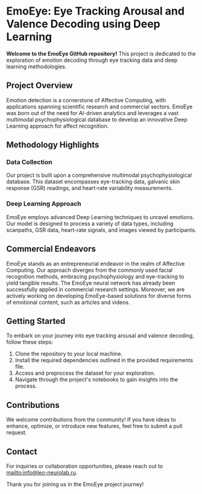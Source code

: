 # EmoEye: Eye Tracking Arousal and Valence Decoding using Deep Learning

**Welcome to the EmoEye GitHub repository!** This project is dedicated to the exploration of emotion decoding through eye tracking data and deep learning methodologies.

## Project Overview

Emotion detection is a cornerstone of Affective Computing, with applications spanning scientific research and commercial sectors. EmoEye was born out of the need for AI-driven analytics and leverages a vast multimodal psychophysiological database to develop an innovative Deep Learning approach for affect recognition.

## Methodology Highlights

### Data Collection
Our project is built upon a comprehensive multimodal psychophysiological database. This dataset encompasses eye-tracking data, galvanic skin response (GSR) readings, and heart-rate variability measurements.

### Deep Learning Approach
EmoEye employs advanced Deep Learning techniques to unravel emotions. Our model is designed to process a variety of data types, including scanpaths, GSR data, heart-rate signals, and images viewed by participants.

## Commercial Endeavors

EmoEye stands as an entrepreneurial endeavor in the realm of Affective Computing. Our approach diverges from the commonly used facial recognition methods, embracing psychophysiology and eye-tracking to yield tangible results. The EmoEye neural network has already been successfully applied in commercial research settings. Moreover, we are actively working on developing EmoEye-based solutions for diverse forms of emotional content, such as articles and videos.

## Getting Started

To embark on your journey into eye tracking arousal and valence decoding, follow these steps:

1. Clone the repository to your local machine.
2. Install the required dependencies outlined in the provided requirements file.
3. Access and preprocess the dataset for your exploration.
4. Navigate through the project's notebooks to gain insights into the process.

## Contributions

We welcome contributions from the community! If you have ideas to enhance, optimize, or introduce new features, feel free to submit a pull request.

## Contact

For inquiries or collaboration opportunities, please reach out to [mailto:info@leo-neurolab.ru](mailto:mailto:info@leo-neurolab.ru).

Thank you for joining us in the EmoEye project journey!
